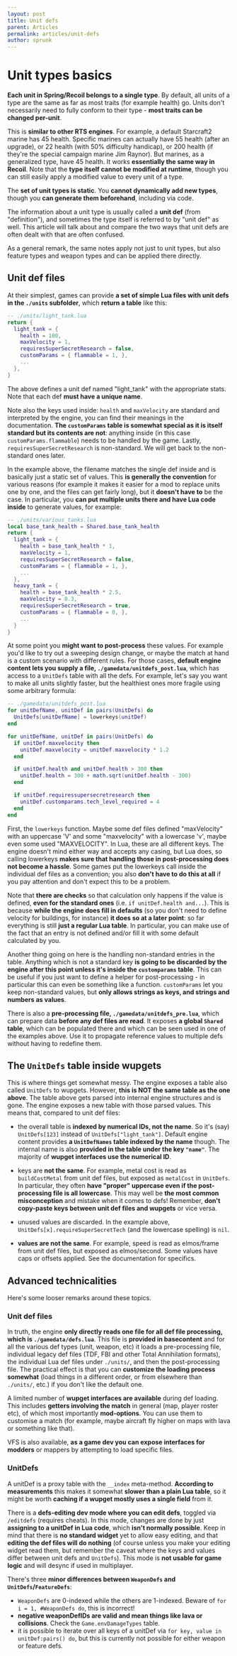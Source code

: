 ```yaml
---
layout: post
title: Unit defs
parent: Articles
permalink: articles/unit-defs
author: sprunk
---
```


# Unit types basics

**Each unit in Spring/Recoil belongs to a single type**.
By default, all units of a type are the same as far as most traits (for example health) go.
Units don't necessarily need to fully conform to their type - **most traits can be changed per-unit**.

This is **similar to other RTS engines**.
For example, a default Starcraft2 marine has 45 health.
Specific marines can actually have 55 health (after an upgrade), or 22 health (with 50% difficulty handicap), or 200 health (if they're the special campaign marine Jim Raynor).
But marines, as a generalized type, have 45 health.
It works **essentially the same way in Recoil**.
Note that the **type itself cannot be modified at runtime**, though you can still easily apply a modified value to every unit of a type.

The **set of unit types is static**.
You **cannot dynamically add new types**, though you **can generate them beforehand**, including via code.

The information about a unit type is usually called a **unit def** (from "definition"), and sometimes the type itself is referred to by "unit def" as well.
This article will talk about and compare the two ways that unit defs are often dealt with that are often confused.

As a general remark, the same notes apply not just to unit types, but also feature types and weapon types and can be applied there directly. 

## Unit def files

At their simplest, games can provide **a set of simple Lua files with unit defs in the `./units` subfolder**, which **return a table** like this:
```lua
-- ./units/light_tank.lua
return {
  light_tank = {
    health = 100,
    maxVelocity = 1,
    requiresSuperSecretResearch = false,
    customParams = { flammable = 1, },
    ...
  },
}
```
The above defines a unit def named "light_tank" with the appropriate stats.
Note that each def **must have a unique name**.

Note also the keys used inside: `health` and `maxVelocity` are standard and interpreted by the engine, you can find their meanings in the documentation.
**The `customParams` table is somewhat special as it is itself standard but its contents are not**: anything inside (in this case `customParams.flammable`) needs to be handled by the game.
Lastly, `requiresSuperSecretResearch` is non-standard.
We will get back to the non-standard ones later.

In the example above, the filename matches the single def inside and is basically just a static set of values.
This **is generally the convention** for various reasons (for example it makes it easier for a mod to replace units one by one, and the files can get fairly long), but it **doesn't have to** be the case.
In particular, you **can put multiple units there and have Lua code inside** to generate values, for example:
```lua
-- ./units/various_tanks.lua
local base_tank_health = Shared.base_tank_health
return {
  light_tank = {
    health = base_tank_health * 1,
    maxVelocity = 1,
    requiresSuperSecretResearch = false,
    customParams = { flammable = 1, },
    ...
  },
  heavy_tank = {
    health = base_tank_health * 2.5,
    maxVelocity = 0.3,
    requiresSuperSecretResearch = true,
    customParams = { flammable = 0, },
    ...
  }
}
```

At some point you **might want to post-process** these values.
For example you'd like to try out a sweeping design change, or maybe the match at hand is a custom scenario with different rules.
For those cases, **default engine content lets you supply a file, `./gamedata/unitdefs_post.lua`**, which has access to a `UnitDefs` table with all the defs.
For example, let's say you want to make all units slightly faster, but the healthiest ones more fragile using some arbitrary formula:
```lua
-- ./gamedata/unitdefs_post.lua
for unitDefName, unitDef in pairs(UnitDefs) do
  UnitDefs[unitDefName] = lowerkeys(unitDef)
end

for unitDefName, unitDef in pairs(UnitDefs) do
  if unitDef.maxvelocity then
    unitDef.maxvelocity = unitDef.maxvelocity * 1.2
  end

  if unitDef.health and unitDef.health > 300 then
    unitDef.health = 300 + math.sqrt(unitDef.health - 300)
  end

  if unitDef.requiressupersecretresearch then
    unitDef.customparams.tech_level_required = 4
  end
end
```

First, the `lowerkeys` function.
Maybe some def files defined "maxVelocity" with an uppercase 'V' and some "maxvelocity" with a lowercase 'v', maybe even some used "MAXVELOCITY".
In Lua, these are all different keys.
The engine doesn't mind either way and accepts any casing, but Lua does, so calling lowerkeys **makes sure that handling those in post-processing does not become a hassle**.
Some games put the lowerkeys call inside the individual def files as a convention; you also **don't have to do this at all** if you pay attention and don't expect this to be a problem.

Note that **there are checks** so that calculation only happens if the value is defined, **even for the standard ones** (i.e. `if unitDef.health and...`).
This is because **while the engine does fill in defaults** (so you don't need to define velocity for buildings, for instance) **it does so at a later point**: so far everything is still **just a regular Lua table**.
In particular, you can make use of the fact that an entry is not defined and/or fill it with some default calculated by you.

Another thing going on here is the handling non-standard entries in the table.
Anything which is not a standard key **is going to be discarded by the engine after this point unless it's inside the `customparams` table**.
This can be useful if you just want to define a helper for post-processing - in particular this can even be something like a function.
`customParams` let you keep non-standard values, but **only allows strings as keys, and strings and numbers as values**.

There is also a **pre-processing file, `./gamedata/unitdefs_pre.lua`**, which can prepare data **before any def files are read**.
It exposes **a global `Shared` table**, which can be populated there and which can be seen used in one of the examples above.
Use it to propagate reference values to multiple defs without having to redefine them.

## The `UnitDefs` table inside wupgets

This is where things get somewhat messy. The engine exposes a table also called `UnitDefs` to wupgets.
However, **this is NOT the same table as the one above**.
The table above gets parsed into internal engine structures and is gone.
The engine exposes a new table with those parsed values. This means that, compared to unit def files:

 * the overall table is **indexed by numerical IDs, not the name**.
So it's (say) `UnitDefs[123]` instead of `UnitDefs["light_tank"]`.
Default engine content provides **a `UnitDefNames` table indexed by the name** though.
The internal name is also **provided in the table under the key `"name"`**.
The majority of **wupget interfaces use the numerical ID**.

 * keys are **not the same**.
For example, metal cost is read as `buildCostMetal` from unit def files, but exposed as `metalCost` in `UnitDefs`.
In particular, they often **have "proper" uppercase even if the post-processing file is all lowercase**.
This may well be **the most common misconception** and mistake when it comes to defs!
Remember, **don't copy-paste keys between unit def files and wupgets** or vice versa.

 * unused values are discarded.
In the example above, `UnitDefs[x].requireSuperSecretTech` (and the lowercase spelling) is `nil`.

 * **values are not the same**.
For example, speed is read as elmos/frame from unit def files, but exposed as elmos/second.
Some values have caps or offsets applied. See the documentation for specifics.

## Advanced technicalities

Here's some looser remarks around these topics.

### Unit def files

In truth, the engine **only directly reads one file for all def file processing, which is `./gamedata/defs.lua`**.
This file is **provided in basecontent** and for all the various def types (unit, weapon, etc) it loads a pre-processing file, individual legacy def files (TDF, FBI and other Total Annihilation formats), the individual Lua def files under `./units/`, and then the post-processing file.
The practical effect is that you can **customize the loading process somewhat** (load things in a different order, or from elsewhere than `./units/`, etc.) if you don't like the default one.

A limited number of **wupget interfaces are available** during def loading.
This includes **getters involving the match** in general (map, player roster etc), of which most importantly **mod-options**.
You can use them to customise a match (for example, maybe aircraft fly higher on maps with lava or something like that).

VFS is also available, **as a game dev you can expose interfaces for modders** or mappers by attempting to load specific files.

### UnitDefs

A unitDef is a proxy table with the `__index` meta-method.
**According to measurements** this makes it somewhat **slower than a plain Lua table**, so it might be worth **caching if a wupget mostly uses a single field** from it.

There is a **defs-editing dev mode where you can edit defs**, toggled via `/editdefs` (requires cheats).
In this mode, changes are done by just **assigning to a unitDef in Lua code**, which **isn't normally possible**.
Keep in mind that there is **no standard widget** yet to allow easy editing, and that **editing the def files will do nothing**
(of course unless you make your editing widget read them, but remember the caveat where the keys and values differ between
unit defs and `UnitDefs`). This mode is **not usable for game logic** and will desync if used in multiplayer.

There's three **minor differences between `WeaponDefs` and `UnitDefs`/`FeatureDefs`**:
 * `WeaponDefs` are 0-indexed while the others are 1-indexed. Beware of `for i = 1, #WeaponDefs do`, this is incorrect!
 * **negative weaponDefIDs are valid and mean things like lava or collisions**. Check the `Game.envDamageTypes` table.
 * it is possible to iterate over all keys of a unitDef via `for key, value in unitDef:pairs() do`, but this is currently not possible for either weapon or feature defs.

